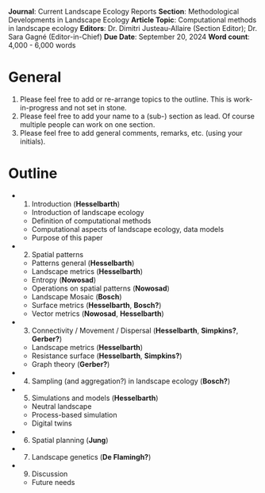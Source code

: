 **Journal**: Current Landscape Ecology Reports
**Section**: Methodological Developments in Landscape Ecology
**Article Topic**: Computational methods in landscape ecology
**Editors**: Dr. Dimitri Justeau-Allaire (Section Editor); Dr. Sara Gagné (Editor-in-Chief)
**Due Date**: September 20, 2024
**Word count**: 4,000 - 6,000 words

# General
1. Please feel free to add or re-arrange topics to the outline. This is work-in-progress and not set in stone.
2. Please feel free to add your name to a (sub-) section as lead. Of course multiple people can work on one section.
3. Please feel free to add general comments, remarks, etc. (using your initials).

# Outline
- 1. Introduction (**Hesselbarth**)
  - Introduction of landscape ecology
  - Definition of computational methods
  - Computational aspects of landscape ecology, data models <!-- MH: 08-software section could be shortened and moved here -->
  - Purpose of this paper
- 2. Spatial patterns
  - Patterns general (**Hesselbarth**)
  - Landscape metrics (**Hesselbarth**)
  - Entropy (**Nowosad**)
  - Operations on spatial patterns (**Nowosad**)
  - Landscape Mosaic (**Bosch**) <!-- MH: This should be shortened -->
  - Surface metrics (**Hesselbarth**, **Bosch?**)
  - Vector metrics (**Nowosad**, **Hesselbarth**)
- 3. Connectivity / Movement / Dispersal (**Hesselbarth**, **Simpkins?**, **Gerber?**)
  - Landscape metrics (**Hesselbarth**)
  - Resistance surface (**Hesselbarth**, **Simpkins?**)
  - Graph theory (**Gerber?**)
- 4. Sampling (and aggregation?) in landscape ecology (**Bosch?**)
- 5. Simulations and models (**Hesselbarth**)
  - Neutral landscape 
  - Process-based simulation
  - Digital twins
- 6. Spatial planning (**Jung**)
- 7. Landscape genetics (**De Flamingh?**)
- 9. Discussion
  - Future needs
